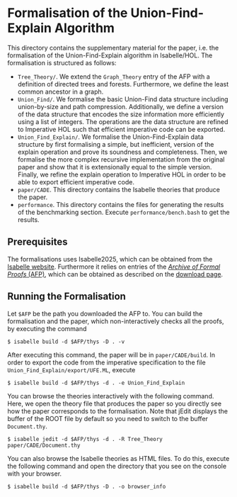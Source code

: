 # Formalisation of the Union-Find-Explain Algorithm
This directory contains the supplementary material for the paper, i.e. the formalisation of the Union-Find-Explain algorithm in Isabelle/HOL.
The formalisation is structured as follows:

- `Tree_Theory/`. We extend the `Graph_Theory` entry of the AFP with a definition of directed trees and forests. Furthermore, we define the least common ancestor in a graph.
- `Union_Find/`. We formalise the basic Union-Find data structure including union-by-size and path compression. Additionally, we define a version of the data structure that encodes the size information more efficiently using a list of integers. The operations are the data structure are refined to Imperative HOL such that efficient imperative code can be exported.
- `Union_Find_Explain/`. We formalise the Union-Find-Explain data structure by first formalising a simple, but inefficient, version of the explain operation and prove its soundness and completeness.
    Then, we formalise the more complex recursive implementation from the original paper and show that it is extensionally equal to the simple version.
    Finally, we refine the explain operation to Imperative HOL in order to be able to export efficient imperative code.
- `paper/CADE`. This directory contains the Isabelle theories that produce the paper.
- `performance`. This directory contains the files for generating the results of the benchmarking section. Execute `performance/bench.bash` to get the results.

## Prerequisites
The formalisations uses Isabelle2025, which can be obtained from the [Isabelle website](https://isabelle.in.tum.de/).
Furthermore it relies on entries of the [*Archive of Formal Proofs* (AFP)](https://www.isa-afp.org), which can be obtained as described on the [download page](https://www.isa-afp.org/download/).

## Running the Formalisation
Let `$AFP` be the path you downloaded the AFP to.
You can build the formalisation and the paper, which non-interactively checks all the proofs, by executing the command
```
$ isabelle build -d $AFP/thys -D . -v
```
After executing this command, the paper will be in `paper/CADE/build`.
In order to export the code from the imperative specification to the file `Union_Find_Explain/export/UFE.ML`, execute
```
$ isabelle build -d $AFP/thys -d . -e Union_Find_Explain
```
You can browse the theories interactively with the following command.
Here, we open the theory file that produces the paper so you directly see how the paper corresponds to the formalisation.
Note that jEdit displays the buffer of the ROOT file by default so you need to switch to the buffer `Document.thy`.
```
$ isabelle jedit -d $AFP/thys -d . -R Tree_Theory paper/CADE/Document.thy
```
You can also browse the Isabelle theories as HTML files.
To do this, execute the following command and open the directory that you see on the console with your browser.
```
$ isabelle build -d $AFP/thys -D . -o browser_info
```

